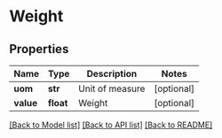 # Weight

## Properties
Name | Type | Description | Notes
------------ | ------------- | ------------- | -------------
**uom** | **str** | Unit of measure | [optional] 
**value** | **float** | Weight | [optional] 

[[Back to Model list]](../README.md#documentation-for-models) [[Back to API list]](../README.md#documentation-for-api-endpoints) [[Back to README]](../README.md)


